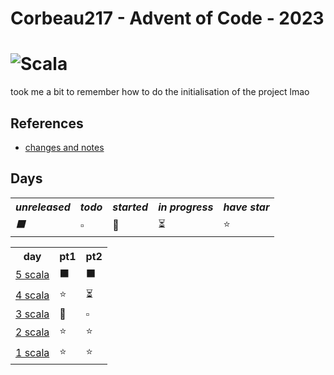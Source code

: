 # Corbeau217  - Advent of Code - 2023
# ![Scala](https://img.shields.io/badge/scala-%23DC322F.svg?style=for-the-badge&logo=scala&logoColor=white)

  took me a bit to remember how to do the initialisation of the project lmao

## References
* [changes and notes](./changeandnotes.md)

## Days

<table>
  <title><i>emoji reference</i></title>
  <tr><th><i>unreleased</i></th><th><i>todo</i></th><th><i>started</i></th><th><i>in progress</i></th><th><i>have star</i></th></tr>
  <tr><td><i>⬛</i></td><td>▫️</td><td>💭</td><td>⏳</td><td>⭐</td></tr>
</table>

<table>
  <head>
    <title><i>days info</i></title>
  </head>
  <body>
    <tr>                    <th>day</th>                                   <th>pt1</th> <th>pt2</th>  </tr>
<!--
    <tr>  <td><a href="../src/main/scala/day31/day31.md">31 scala</a></td>  <td>⬛</td>  <td>⬛</td>  </tr>
    <tr>  <td><a href="../src/main/scala/day30/day30.md">30 scala</a></td>  <td>⬛</td>  <td>⬛</td>  </tr>
    <tr>  <td><a href="../src/main/scala/day29/day29.md">29 scala</a></td>  <td>⬛</td>  <td>⬛</td>  </tr>
    <tr>  <td><a href="../src/main/scala/day28/day28.md">28 scala</a></td>  <td>⬛</td>  <td>⬛</td>  </tr>
    <tr>  <td><a href="../src/main/scala/day27/day27.md">27 scala</a></td>  <td>⬛</td>  <td>⬛</td>  </tr>
    <tr>  <td><a href="../src/main/scala/day26/day26.md">26 scala</a></td>  <td>⬛</td>  <td>⬛</td>  </tr>
    <tr>  <td><a href="../src/main/scala/day25/day25.md">25 scala</a></td>  <td>⬛</td>  <td>⬛</td>  </tr>
    <tr>  <td><a href="../src/main/scala/day24/day24.md">24 scala</a></td>  <td>⬛</td>  <td>⬛</td>  </tr>
    <tr>  <td><a href="../src/main/scala/day23/day23.md">23 scala</a></td>  <td>⬛</td>  <td>⬛</td>  </tr>
    <tr>  <td><a href="../src/main/scala/day22/day22.md">22 scala</a></td>  <td>⬛</td>  <td>⬛</td>  </tr>
    <tr>  <td><a href="../src/main/scala/day21/day21.md">21 scala</a></td>  <td>⬛</td>  <td>⬛</td>  </tr>
    <tr>  <td><a href="../src/main/scala/day20/day20.md">20 scala</a></td>  <td>⬛</td>  <td>⬛</td>  </tr>
    <tr>  <td><a href="../src/main/scala/day19/day19.md">19 scala</a></td>  <td>⬛</td>  <td>⬛</td>  </tr>
    <tr>  <td><a href="../src/main/scala/day18/day18.md">18 scala</a></td>  <td>⬛</td>  <td>⬛</td>  </tr>
    <tr>  <td><a href="../src/main/scala/day17/day17.md">17 scala</a></td>  <td>⬛</td>  <td>⬛</td>  </tr>
    <tr>  <td><a href="../src/main/scala/day16/day16.md">16 scala</a></td>  <td>⬛</td>  <td>⬛</td>  </tr>
    <tr>  <td><a href="../src/main/scala/day15/day15.md">15 scala</a></td>  <td>⬛</td>  <td>⬛</td>  </tr>
    <tr>  <td><a href="../src/main/scala/day14/day14.md">14 scala</a></td>  <td>⬛</td>  <td>⬛</td>  </tr>
    <tr>  <td><a href="../src/main/scala/day13/day13.md">13 scala</a></td>  <td>⬛</td>  <td>⬛</td>  </tr>
    <tr>  <td><a href="../src/main/scala/day12/day12.md">12 scala</a></td>  <td>⬛</td>  <td>⬛</td>  </tr>
    <tr>  <td><a href="../src/main/scala/day11/day11.md">11 scala</a></td>  <td>⬛</td>  <td>⬛</td>  </tr>
    <tr>  <td><a href="../src/main/scala/day10/day10.md">10 scala</a></td>  <td>⬛</td>  <td>⬛</td>  </tr>
    <tr>    <td><a href="../src/main/scala/day9/day9.md"> 9 scala</a></td>  <td>⬛</td>  <td>⬛</td>  </tr>
    <tr>    <td><a href="../src/main/scala/day8/day8.md"> 8 scala</a></td>  <td>⬛</td>  <td>⬛</td>  </tr>
    <tr>    <td><a href="../src/main/scala/day7/day7.md"> 7 scala</a></td>  <td>⬛</td>  <td>⬛</td>  </tr>
    <tr>    <td><a href="../src/main/scala/day6/day6.md"> 6 scala</a></td>  <td>⬛</td>  <td>⬛</td>  </tr>
-->
    <tr>    <td><a href="../src/main/scala/day5/day5.md"> 5 scala</a></td>  <td>⬛</td>  <td>⬛</td>  </tr>
    <tr>    <td><a href="../src/main/scala/day4/day4.md"> 4 scala</a></td>  <td>⭐</td>  <td>⏳</td>  </tr>
    <tr>    <td><a href="../src/main/scala/day3/day3.md"> 3 scala</a></td>  <td>💭</td>  <td>▫️</td>  </tr>
    <tr>    <td><a href="../src/main/scala/day2/day2.md"> 2 scala</a></td>  <td>⭐</td>  <td>⭐</td>  </tr>
    <tr>    <td><a href="../src/main/scala/day1/day1.md"> 1 scala</a></td>  <td>⭐</td>  <td>⭐</td>  </tr>
  </body>
</table>

